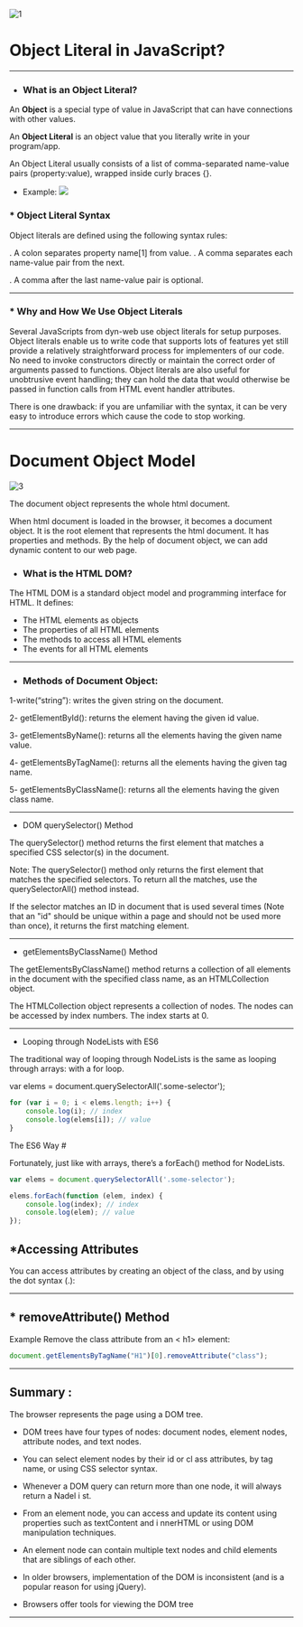 ![1](https://techstacker.com/static/5e267e2ee412a23e797106ee564145a0/4148e/js.png)
# Object Literal in JavaScript?
_____

* ### What is an Object Literal?
An **Object** is a special type of value in JavaScript that can have connections with other values.


An **Object Literal** is an object value that you literally write in your program/app.

An Object Literal usually consists of a list of comma-separated name-value pairs (property:value), wrapped inside curly braces {}.

* Example:
![](https://xomino.files.wordpress.com/2013/04/j4.png?w=700)

### * Object Literal Syntax
Object literals are defined using the following syntax rules:

. A colon separates property name[1] from value.
. A comma separates each name-value pair from the next.

. A comma after the last name-value pair is optional.
___________________________

### * Why and How We Use Object Literals
Several JavaScripts from dyn-web use object literals for setup purposes. Object literals enable us to write code that supports lots of features yet still provide a relatively straightforward process for implementers of our code. No need to invoke constructors directly or maintain the correct order of arguments passed to functions. Object literals are also useful for unobtrusive event handling; they can hold the data that would otherwise be passed in function calls from HTML event handler attributes.

There is one drawback: if you are unfamiliar with the syntax, it can be very easy to introduce errors which cause the code to stop working.
________________
# Document Object Model
![3](https://simplesnippets.tech/wp-content/uploads/2018/10/what-is-document-object-model-in-JS-featured-image.jpg)

The document object represents the whole html document.

When html document is loaded in the browser, it becomes a document object. It is the root element that represents the html document. It has properties and methods. By the help of document object, we can add dynamic content to our web page.

* ### What is the HTML DOM?
The HTML DOM is a standard object model and programming interface for HTML. It defines:

- The HTML elements as objects
- The properties of all HTML elements
- The methods to access all HTML elements
- The events for all HTML elements

_____
* ### Methods of Document Object:

1-write(“string”): writes the given string on the document.

2- getElementById(): returns the element having the given id value.

3- getElementsByName(): returns all the elements having the given name value.

4- getElementsByTagName(): returns all the elements having the given tag name.

5- getElementsByClassName(): returns all the elements having the given class name.
__________
 * DOM querySelector() Method

 The querySelector() method returns the first element that matches a specified CSS selector(s) in the document.


Note: The querySelector() method only returns the first element that matches the specified selectors. To return all the matches, use the querySelectorAll() method instead.


If the selector matches an ID in document that is used several times (Note that an "id" should be unique within a page and should not be used more than once), it returns the first matching element.
______

* getElementsByClassName() Method

The getElementsByClassName() method returns a collection of all elements in the document with the specified class name, as an HTMLCollection object.

The HTMLCollection object represents a collection of nodes. The nodes can be accessed by index numbers. The index starts at 0.
________

* Looping through NodeLists with ES6

The traditional way of looping through NodeLists is the same as looping through arrays: with a for loop.

var elems = document.querySelectorAll('.some-selector');
```js
for (var i = 0; i < elems.length; i++) {
    console.log(i); // index
    console.log(elems[i]); // value
}
```
The ES6 Way #

Fortunately, just like with arrays, there’s a forEach() method for NodeLists.
```js
var elems = document.querySelectorAll('.some-selector');

elems.forEach(function (elem, index) {
    console.log(index); // index
    console.log(elem); // value
});
```
## *Accessing Attributes
You can access attributes by creating an object of the class, and by using the dot syntax (.):

____________
 ## * removeAttribute() Method

Example
Remove the class attribute from an < h1> element:
```js
document.getElementsByTagName("H1")[0].removeAttribute("class");
 ```
 _______
 ## Summary :
 The browser represents the page using a DOM tree.

* DOM trees have four types of nodes: document nodes,
element nodes, attribute nodes, and text nodes.

* You can select element nodes by their id or cl ass
attributes, by tag name, or using CSS selector syntax.

* Whenever a DOM query can return more than one
node, it will always return a Nadel i st.

* From an element node, you can access and update its
content using properties such as textContent and
i nnerHTML or using DOM manipulation techniques.

* An element node can contain multiple text nodes and
child elements that are siblings of each other.

* In older browsers, implementation of the DOM is
inconsistent (and is a popular reason for using jQuery).

* Browsers offer tools for viewing the DOM tree


_________
